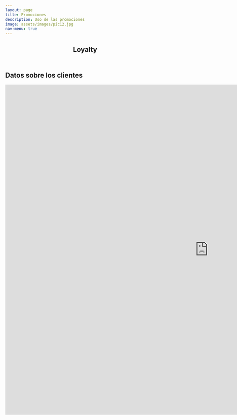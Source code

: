 ```yaml
---
layout: page
title: Promociones
description: Uso de las promociones
image: assets/images/pic12.jpg
nav-menu: true
---
```

<!-- Main -->
<div id="main" class="alt">

<!-- One -->
<section id="one">
	<div class="inner">
		<header class="major">
			<h1>Loyalty</h1>
		</header>
	</div>
<!-- Content -->
<h2 id="content">Datos sobre los clientes</h2>
<iframe frameborder="no" border="0" marginwidth="0" marginheight="0" width="1280" height="1040" src="https://public.tableau.com/views/demo_posta_cupones_de_un_mes/CuponesMesActual?:showVizHome=no&:embed=true"></iframe>
</section>
</div>
